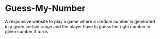 # Guess-My-Number
A  responsive website to play a game where a random number is generated in a given certain range and the player have to guess the right number in given number if turns
